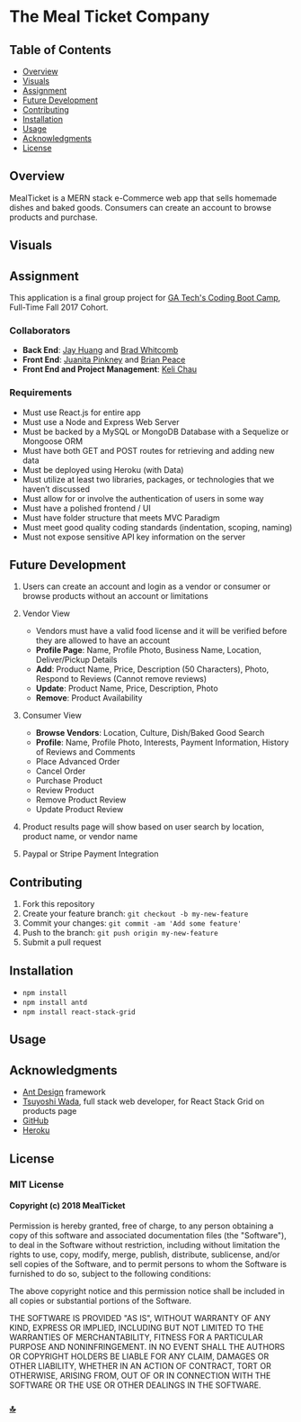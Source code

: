 # The Meal Ticket Company

## Table of Contents  
+ [Overview](#overview)  
+ [Visuals](#visuals)
+ [Assignment](#assignment)
+ [Future Development](#future-development)
+ [Contributing](#contributing)
+ [Installation](#installation)
+ [Usage](#usage)
+ [Acknowledgments](#acknowledgments)
+ [License](#license)

## Overview

MealTicket is a MERN stack e-Commerce web app that sells homemade dishes and baked goods. Consumers can create an account to browse products and purchase.

## Visuals

## Assignment
This application is a final group project for [GA Tech's Coding Boot Camp](https://codingbootcamp.pe.gatech.edu/), Full-Time Fall 2017 Cohort. 

### Collaborators
+ **Back End**: [Jay Huang](https://www.github.com/aznprox) and [Brad Whitcomb](https://www.github.com/)
+ **Front End**: [Juanita Pinkney](https://www.github.com/juanitanpinkney) and [Brian Peace](https://www.github.com/bpeace71)
+ **Front End and Project Management**: [Keli Chau](https://www.github.com/kelichau)

### Requirements
+ Must use React.js for entire app
+ Must use a Node and Express Web Server
+ Must be backed by a MySQL or MongoDB Database with a Sequelize or Mongoose ORM  
+ Must have both GET and POST routes for retrieving and adding new data
+ Must be deployed using Heroku (with Data)
+ Must utilize at least two libraries, packages, or technologies that we haven’t discussed
+ Must allow for or involve the authentication of users in some way
+ Must have a polished frontend / UI 
+ Must have folder structure that meets MVC Paradigm
+ Must meet good quality coding standards (indentation, scoping, naming)
+ Must not expose sensitive API key information on the server

## Future Development
1. Users can create an account and login as a vendor or consumer or browse products  without an account or limitations

2. Vendor View
    + Vendors must have a valid food license and it will be verified before they are allowed to have an account
    + **Profile Page**: Name, Profile Photo, Business Name, Location, Deliver/Pickup Details
    + **Add**: Product Name, Price, Description (50 Characters), Photo, Respond to Reviews (Cannot remove reviews)
    + **Update**: Product Name, Price, Description, Photo
    + **Remove**: Product Availability

3. Consumer View
    + **Browse Vendors**: Location, Culture, Dish/Baked Good Search
    + **Profile**: Name, Profile Photo, Interests, Payment Information, History of Reviews and Comments
    + Place Advanced Order
    + Cancel Order
    + Purchase Product
    + Review Product
    + Remove Product Review
    + Update Product Review

4. Product results page will show based on user search by location, product name, or vendor name

5. Paypal or Stripe Payment Integration

## Contributing
1. Fork this repository
2. Create your feature branch: `git checkout -b my-new-feature`
3. Commit your changes: `git commit -am 'Add some feature'`
4. Push to the branch: `git push origin my-new-feature`
5. Submit a pull request

## Installation 
+ `npm install`
+ `npm install antd`
+ `npm install react-stack-grid`

## Usage

## Acknowledgments
+ [Ant Design](https://ant.design/) framework 
+ [Tsuyoshi Wada](https://www.github.com/tsuyoshiwada), full stack web developer, for React Stack Grid on products page
+ [GitHub](http://www.github.com)
+ [Heroku](http://www.heroku.com)

## License
### MIT License

#### Copyright (c) 2018 MealTicket

Permission is hereby granted, free of charge, to any person obtaining a copy
of this software and associated documentation files (the "Software"), to deal
in the Software without restriction, including without limitation the rights
to use, copy, modify, merge, publish, distribute, sublicense, and/or sell
copies of the Software, and to permit persons to whom the Software is
furnished to do so, subject to the following conditions:

The above copyright notice and this permission notice shall be included in all
copies or substantial portions of the Software.

THE SOFTWARE IS PROVIDED "AS IS", WITHOUT WARRANTY OF ANY KIND, EXPRESS OR
IMPLIED, INCLUDING BUT NOT LIMITED TO THE WARRANTIES OF MERCHANTABILITY,
FITNESS FOR A PARTICULAR PURPOSE AND NONINFRINGEMENT. IN NO EVENT SHALL THE
AUTHORS OR COPYRIGHT HOLDERS BE LIABLE FOR ANY CLAIM, DAMAGES OR OTHER
LIABILITY, WHETHER IN AN ACTION OF CONTRACT, TORT OR OTHERWISE, ARISING FROM,
OUT OF OR IN CONNECTION WITH THE SOFTWARE OR THE USE OR OTHER DEALINGS IN THE
SOFTWARE.

### [:top:](#the-meal-ticket-company)
